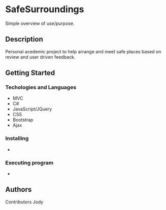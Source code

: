 # SafeSurroundings
 
Simple overview of use/purpose.

## Description
Personal acedemic project to help arrange and meet safe places based on review and user driven feedback.


## Getting Started

### Techologies and Languages
* MVC
* C#
* JavaScript/JQuery
* CSS
* Bootstrap
* Ajax


### Installing
*

### Executing program

* 

## Authors

Contributors
Jody
